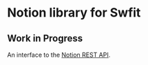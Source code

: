 # Notion library for Swfit

## Work in Progress

An interface to the
[Notion REST API](https://developers.notion.com/reference/intro).
